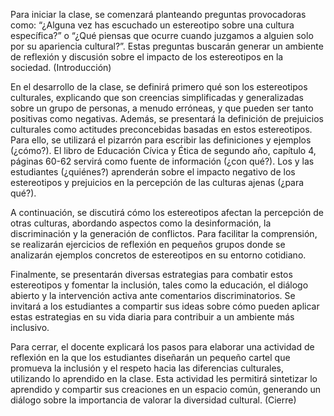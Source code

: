 Para iniciar la clase, se comenzará planteando preguntas provocadoras como: “¿Alguna vez has escuchado un estereotipo sobre una cultura específica?” o “¿Qué piensas que ocurre cuando juzgamos a alguien solo por su apariencia cultural?”. Estas preguntas buscarán generar un ambiente de reflexión y discusión sobre el impacto de los estereotipos en la sociedad. (Introducción)

En el desarrollo de la clase, se definirá primero qué son los estereotipos culturales, explicando que son creencias simplificadas y generalizadas sobre un grupo de personas, a menudo erróneas, y que pueden ser tanto positivas como negativas. Además, se presentará la definición de prejuicios culturales como actitudes preconcebidas basadas en estos estereotipos. Para ello, se utilizará el pizarrón para escribir las definiciones y ejemplos (¿cómo?). El libro de Educación Cívica y Ética de segundo año, capítulo 4, páginas 60-62 servirá como fuente de información (¿con qué?). Los y las estudiantes (¿quiénes?) aprenderán sobre el impacto negativo de los estereotipos y prejuicios en la percepción de las culturas ajenas (¿para qué?).

A continuación, se discutirá cómo los estereotipos afectan la percepción de otras culturas, abordando aspectos como la desinformación, la discriminación y la generación de conflictos. Para facilitar la comprensión, se realizarán ejercicios de reflexión en pequeños grupos donde se analizarán ejemplos concretos de estereotipos en su entorno cotidiano.

Finalmente, se presentarán diversas estrategias para combatir estos estereotipos y fomentar la inclusión, tales como la educación, el diálogo abierto y la intervención activa ante comentarios discriminatorios. Se invitará a los estudiantes a compartir sus ideas sobre cómo pueden aplicar estas estrategias en su vida diaria para contribuir a un ambiente más inclusivo.

Para cerrar, el docente explicará los pasos para elaborar una actividad de reflexión en la que los estudiantes diseñarán un pequeño cartel que promueva la inclusión y el respeto hacia las diferencias culturales, utilizando lo aprendido en la clase. Esta actividad les permitirá sintetizar lo aprendido y compartir sus creaciones en un espacio común, generando un diálogo sobre la importancia de valorar la diversidad cultural. (Cierre)